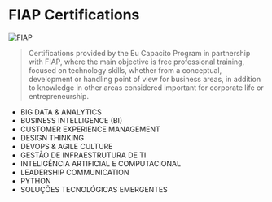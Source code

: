 # FIAP Certifications

![FIAP](https://github.com/eriksensousa/FIAP-Certifications/assets/126014537/d2cfa75b-bf97-4087-88a3-7982375e7589)


> Certifications provided by the Eu Capacito Program in partnership with FIAP, where the main objective is free professional training, focused on technology skills, whether from a conceptual, development or handling point of view for business areas, in addition to knowledge in other areas considered important for corporate life or entrepreneurship.

- BIG DATA & ANALYTICS
- BUSINESS INTELLIGENCE (BI)
- CUSTOMER EXPERIENCE MANAGEMENT
- DESIGN THINKING
- DEVOPS & AGILE CULTURE
- GESTÃO DE INFRAESTRUTURA DE TI
- INTELIGÊNCIA ARTIFICIAL E COMPUTACIONAL
- LEADERSHIP COMMUNICATION
- PYTHON
- SOLUÇÕES TECNOLÓGICAS EMERGENTES
